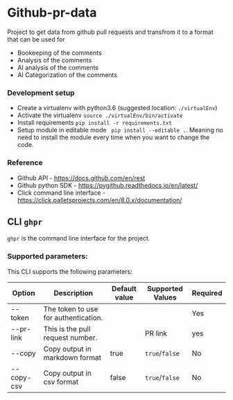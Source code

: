 # Github-pr-data
Project to get data from github pull requests and transfrom it to a format that can be used for 

* Bookeeping of the comments 
* Analysis of the comments
* AI analysis of the comments
* AI Categorization of the comments

### Development setup 

* Create a virtualenv with python3.6 (suggested location: `./virtualEnv`)
* Activate the virtualenv ```source ./virtualEnv/bin/activate```
* Install requirements ```pip install -r requirements.txt```
* Setup module in editable mode ``` pip install --editable .```. Meaning no need to install the module every time when you want to change the code.

### Reference

* Github API - https://docs.github.com/en/rest
* Github python SDK - https://pygithub.readthedocs.io/en/latest/
* Click command line interface - https://click.palletsprojects.com/en/8.0.x/documentation/
## CLI `ghpr`
`ghpr` is the command line interface for the project.

### Supported parameters:

This CLI supports the following parameters:

| Option | Description | Default value | Supported Values |  Required |
| --- | --- | --- | --- | --- |
| --token | The token to use for authentication.  |  |  | Yes|
| --pr-link | This is the pull request number. | | PR link  | yes |
| --copy | Copy output in markdown format | true | `true`/`false`  | No |
| --copy-csv | Copy output in csv format | false | `true`/`false`  | No |

